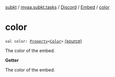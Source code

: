 [subkt](../../../index.md) / [myaa.subkt.tasks](../../index.md) / [Discord](../index.md) / [Embed](index.md) / [color](./color.md)

# color

`val color: `[`Property`](https://docs.gradle.org/current/javadoc/org/gradle/api/provider/Property.html)`<`[`Color`](https://docs.oracle.com/javase/9/docs/api/java/awt/Color.html)`>` [(source)](https://github.com/Myaamori/SubKt/blob/0.1.12/src/main/kotlin/myaa/subkt/tasks/discordtask.kt#L278)

The color of the embed.

**Getter**

The color of the embed.

